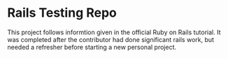 # Rails Testing Repo

This project follows informtion given in the official Ruby on Rails tutorial. It was completed after the contributor had done significant rails work, but needed a refresher before starting a new personal project. 
